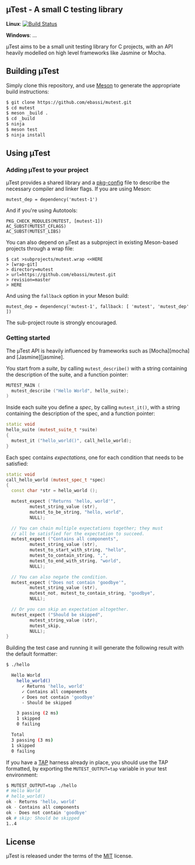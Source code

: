 ## µTest - A small C testing library

**Linux**: [![Build Status](https://travis-ci.org/ebassi/mutest.svg?branch=master)](https://travis-ci.org/ebassi/mutest)

**Windows**: ...

µTest aims to be a small unit testing library for C projects, with an API
heavily modelled on high level frameworks like Jasmine or Mocha.

## Building µTest

Simply clone this repository, and use [Meson](http://mesonbuild.com) to
generate the appropriate build instructions:

```sh
$ git clone https://github.com/ebassi/mutest.git
$ cd mutest
$ meson _build .
$ cd _build
$ ninja
$ meson test
$ ninja install
```

## Using µTest

### Adding µTest to your project

µTest provides a shared library and a [pkg-config](https://www.freedesktop.org/wiki/Software/pkg-config/)
file to describe the necessary compiler and linker flags. If you are
using Meson:

```
mutest_dep = dependency('mutest-1')
```

And if you're using Autotools:

```
PKG_CHECK_MODULES(MUTEST, [mutest-1])
AC_SUBST(MUTEST_CFLAGS)
AC_SUBST(MUTEST_LIBS)
```

You can also depend on µTest as a subproject in existing Meson-based
projects through a wrap file:

```
$ cat >subprojects/mutest.wrap <<HERE
> [wrap-git]
> directory=mutest
> url=https://github.com/ebassi/mutest.git
> revision=master
> HERE
```

And using the `fallback` option in your Meson build:

```
mutest_dep = dependency('mutest-1', fallback: [ 'mutest', 'mutest_dep' ])
```

The sub-project route is strongly encouraged.

### Getting started

The µTest API is heavily influenced by frameworks such as [Mocha][mocha]
and [Jasmine][jasmine].

You start from a *suite*, by calling `mutest_describe()` with a string
containing the description of the suite, and a function pointer:

```cpp
MUTEST_MAIN (
  mutest_describe ("Hello World", hello_suite);
)
```

Inside each suite you define a *spec*, by calling `mutest_it()`, with a
string containing the description of the spec, and a function pointer:

```cpp
static void
hello_suite (mutest_suite_t *suite)
{
  mutest_it ("hello_world()", call_hello_world);
}
```

Each spec contains *expectations*, one for each condition that needs to be
satisfied:

```cpp
static void
call_hello_world (mutest_spec_t *spec)
{
  const char *str = hello_world ();

  mutest_expect ("Returns 'hello, world'",
  		 mutest_string_value (str),
		 mutest_to_be_string, "hello, world",
		 NULL);

  // You can chain multiple expectations together; they must
  // all be satisfied for the expectation to succeed.
  mutest_expect ("Contains all components",
  		 mutest_string_value (str),
		 mutest_to_start_with_string, "hello",
		 mutest_to_contain_string, ",",
		 mutest_to_end_with_string, "world",
		 NULL);

  // You can also negate the condition.
  mutest_expect ("Does not contain 'goodbye'",
  		 mutest_string_value (str),
		 mutest_not, mutest_to_contain_string, "goodbye",
		 NULL);

  // Or you can skip an expectation altogether.
  mutest_expect ("Should be skipped",
  		 mutest_string_value (str),
		 mutest_skip,
		 NULL);
}
```

Building the test case and running it will generate the following result
with the default formatter:

```sh
$ ./hello

  Hello World
    hello_world()
      ✓ Returns 'hello, world'
      ✓ Contains all components
      ✓ Does not contain 'goodbye'
      - Should be skipped

    3 passing (2 ms)
    1 skipped
    0 failing

  Total
  3 passing (3 ms)
  1 skipped
  0 failing

```

If you have a [TAP](https://testanything.org/) harness already in place, you
should use the TAP formatted, by exporting the `MUTEST_OUTPUT=tap` variable
in your test environment:

```sh
$ MUTEST_OUTPUT=tap ./hello
# Hello World
# hello_world()
ok - Returns 'hello, world'
ok - Contains all components
ok - Does not contain 'goodbye'
ok # skip: Should be skipped
1..4
```

## License

µTest is released under the terms of the [MIT](./LICENSE.txt) license.
